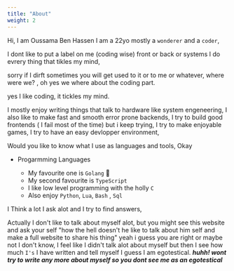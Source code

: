 ```yaml
---
title: "About"
weight: 2
---
```


Hi, I am Oussama Ben Hassen I am a 22yo mostly a `wonderer` and a `coder`,

I dont like to put a label on me (coding wise) front or back or systems I do evrery thing that tikles my mind, 

sorry if I dirft sometimes you will get used to it or to me or whatever, where were we? , oh yes we where about the coding part.

yes I like coding, it tickles my mind.

I mostly enjoy writing things that talk to hardware like system engeneering, I also like to make fast and smooth error prone backends, I try to build good frontends ( I fail most of the time) but i keep trying, I try to make enjoyable games, I try to have an easy devlopper environment, 

Would you like to know what I use as languages and tools, Okay

* Progarmming Languages

    - My favourite one is `Golang`  <span class="nerd-icon"></span> 
    - My second favourite is `TypeScript`
    - I like low level programming with the holly `C`
    - Also enjoy `Python`, `Lua`, `Bash` , `Sql`

I Think a lot I ask alot and I try to find answers, 

Actually I don't like to talk about myself alot, but you might see this website and ask your self "how the hell doesn't he like to talk about him self and make a full website to share his thing" yeah i guess you are right or maybe not I don't know, I feel like I didn't talk alot about myself but then I see how much `I's` I have written and tell myself I guess I am egotestical. ***huhh! wont try to write any more about myself so you dont see me as an egotestical***

